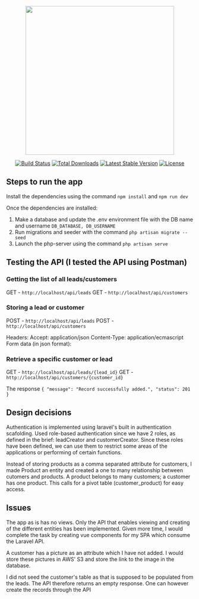 <p align="center"><a href="https://laravel.com" target="_blank"><img src="https://raw.githubusercontent.com/laravel/art/master/logo-lockup/5%20SVG/2%20CMYK/1%20Full%20Color/laravel-logolockup-cmyk-red.svg" width="400"></a></p>

<p align="center">
<a href="https://travis-ci.org/laravel/framework"><img src="https://travis-ci.org/laravel/framework.svg" alt="Build Status"></a>
<a href="https://packagist.org/packages/laravel/framework"><img src="https://img.shields.io/packagist/dt/laravel/framework" alt="Total Downloads"></a>
<a href="https://packagist.org/packages/laravel/framework"><img src="https://img.shields.io/packagist/v/laravel/framework" alt="Latest Stable Version"></a>
<a href="https://packagist.org/packages/laravel/framework"><img src="https://img.shields.io/packagist/l/laravel/framework" alt="License"></a>
</p>

## Steps to run the app

Install the dependencies using the command `npm install` and `npm run dev`

Once the dependencies are installed:
1. Make a database and update the .env environment file with the DB name and username `DB_DATABASE, DB_USERNAME`
2. Run migrations and seeder with the command `php artisan migrate --seed`
3. Launch the php-server using the command `php artisan serve`


## Testing the API (I tested the API using Postman)

### Getting the list of all leads/customers

GET - `http://localhost/api/leads`
GET - `http://localhost/api/customers`

### Storing a lead or customer

POST - `http://localhost/api/leads`
POST - `http://localhost/api/customers`

Headers:
	Accept: application/json
	Content-Type: application/ecmascript
Form data (in json format):
	<insert key value pairs of the attributes>

### Retrieve a specific customer or lead

GET - `http://localhost/api/leads/{lead_id}`
GET - `http://localhost/api/customers/{customer_id}`

The response `{
    "message": "Record successfully added.",
    "status": 201
}`

## Design decisions

Authentication is implemented using laravel's built in authentication scafolding.
Used role-based authentication since we have 2 roles, as defined in the brief: leadCreator and customerCreator.
Since these roles have been defined, we can use them to restrict some areas of the applications or performing of certain functions.

Instead of storing products as a comma separated attribute for customers, I made Product an entity and created a one to many relationship between cutomers and products. A product belongs to many customers; a customer has one product. This calls for a pivot table (customer_product) for easy access.

## Issues

The app as is has no views. Only the API that enables viewing and creating of the different entities has been implemented. Given more time, I would complete the task by creating vue components for my SPA which consume the Laravel API.

A customer has a picture as an attribute which I have not added. I would store these pictures in AWS' S3 and store the link to the image in the database.

I did not seed the customer's table as that is supposed to be populated from the leads. The API therefore returns an empty response. One can however create the records through the API

